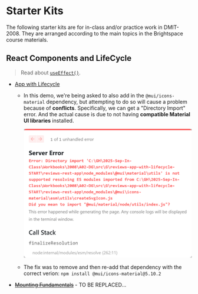 # Starter Kits

The following starter kits are for in-class and/or practice work in DMIT-2008. They are arranged according to the main topics in the Brightspace course materials.

## React Components and LifeCycle

> Read about [`useEffect()`](./useEffect.md).

- [App with Lifecycle](./reviews-app-with-lifecycle-START/README.md)
  - In this demo, we're being asked to also add in the `@mui/icons-material` dependency, but attempting to do so will cause a problem because of **conflicts**. Specifically, we can get a "Directory Import" error. And the actual cause is due to not having **compatible Material UI libraries** installed.
  
    ![](./img/directory_import_error.png)

  - The fix was to remove and then re-add that dependency with the correct verion: `npm install @mui/icons-material@5.10.2`
- [~~Mounting Fundamentals~~](./react-mounting-fundamentals-START/README.md) - TO BE REPLACED...

